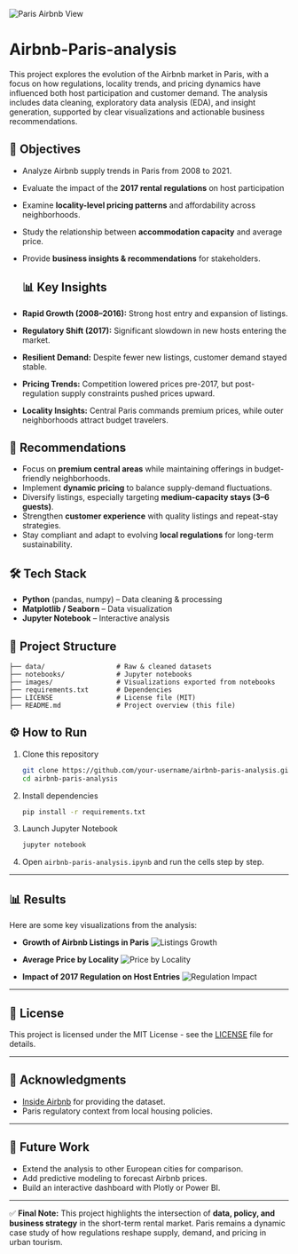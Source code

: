 ![Paris Airbnb View](https://news.airbnb.com/wp-content/uploads/sites/4/2019/06/PJM020719Q202_Luxe_WanakaNZ_LivingRoom_0264-LightOn_R1.jpg?fit=2500%2C1666)
# Airbnb-Paris-analysis
This project explores the evolution of the Airbnb market in Paris, with a focus on how regulations, locality trends, and pricing dynamics have influenced both host participation and customer demand.
The analysis includes data cleaning, exploratory data analysis (EDA), and insight generation, supported by clear visualizations and actionable business recommendations.

## 📌 Objectives

* Analyze Airbnb supply trends in Paris from 2008 to 2021.
* Evaluate the impact of the **2017 rental regulations** on host participation
* Examine **locality-level pricing patterns** and affordability across neighborhoods.
* Study the relationship between **accommodation capacity** and average price.
* Provide **business insights & recommendations** for stakeholders.

  ## 📊 Key Insights

* **Rapid Growth (2008–2016):** Strong host entry and expansion of listings.
* **Regulatory Shift (2017):** Significant slowdown in new hosts entering the market.
* **Resilient Demand:** Despite fewer new listings, customer demand stayed stable.
* **Pricing Trends:** Competition lowered prices pre-2017, but post-regulation supply constraints pushed prices upward.
* **Locality Insights:** Central Paris commands premium prices, while outer neighborhoods attract budget travelers.


## 🚀 Recommendations

* Focus on **premium central areas** while maintaining offerings in budget-friendly neighborhoods.
* Implement **dynamic pricing** to balance supply-demand fluctuations.
* Diversify listings, especially targeting **medium-capacity stays (3–6 guests)**.
* Strengthen **customer experience** with quality listings and repeat-stay strategies.
* Stay compliant and adapt to evolving **local regulations** for long-term sustainability.


## 🛠️ Tech Stack

* **Python** (pandas, numpy) – Data cleaning & processing
* **Matplotlib / Seaborn** – Data visualization
* **Jupyter Notebook** – Interactive analysis



## 📂 Project Structure

```
├── data/                  # Raw & cleaned datasets
├── notebooks/             # Jupyter notebooks
├── images/                # Visualizations exported from notebooks
├── requirements.txt       # Dependencies
├── LICENSE                # License file (MIT)
├── README.md              # Project overview (this file)
```

## ⚙️ How to Run

1. Clone this repository

   ```bash
   git clone https://github.com/your-username/airbnb-paris-analysis.git
   cd airbnb-paris-analysis
   ```

2. Install dependencies

   ```bash
   pip install -r requirements.txt
   ```

3. Launch Jupyter Notebook

   ```bash
   jupyter notebook
   ```

4. Open `airbnb-paris-analysis.ipynb` and run the cells step by step.

---

## 📊 Results

Here are some key visualizations from the analysis:

* **Growth of Airbnb Listings in Paris**
  ![Listings Growth](images/listing_growth.png)

* **Average Price by Locality**
  ![Price by Locality](images/price_locality.png)

* **Impact of 2017 Regulation on Host Entries**
  ![Regulation Impact](images/Regulation_impact.png)

---

## 📜 License

This project is licensed under the MIT License - see the [LICENSE](LICENSE) file for details.

---

## 🙌 Acknowledgments

* [Inside Airbnb](http://insideairbnb.com/) for providing the dataset.
* Paris regulatory context from local housing policies.

---

## 🚀 Future Work
* Extend the analysis to other European cities for comparison.
* Add predictive modeling to forecast Airbnb prices.
* Build an interactive dashboard with Plotly or Power BI.

---

✅ **Final Note:**
This project highlights the intersection of **data, policy, and business strategy** in the short-term rental market.
Paris remains a dynamic case study of how regulations reshape supply, demand, and pricing in urban tourism.
